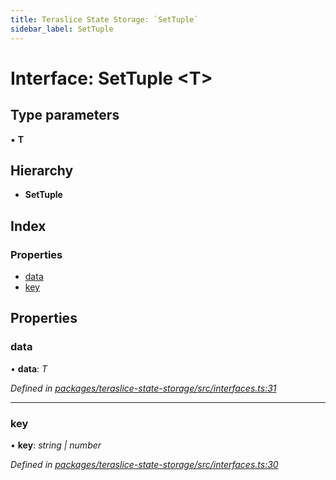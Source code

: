 ```yaml
---
title: Teraslice State Storage: `SetTuple`
sidebar_label: SetTuple
---
```


# Interface: SetTuple <**T**>

## Type parameters

▪ **T**

## Hierarchy

* **SetTuple**

## Index

### Properties

* [data](settuple.md#data)
* [key](settuple.md#key)

## Properties

###  data

• **data**: *T*

*Defined in [packages/teraslice-state-storage/src/interfaces.ts:31](https://github.com/terascope/teraslice/blob/653cf7530/packages/teraslice-state-storage/src/interfaces.ts#L31)*

___

###  key

• **key**: *string | number*

*Defined in [packages/teraslice-state-storage/src/interfaces.ts:30](https://github.com/terascope/teraslice/blob/653cf7530/packages/teraslice-state-storage/src/interfaces.ts#L30)*
